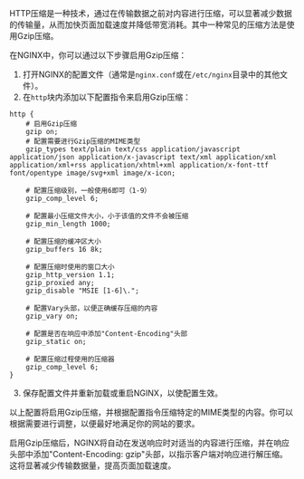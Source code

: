 HTTP压缩是一种技术，通过在传输数据之前对内容进行压缩，可以显著减少数据的传输量，从而加快页面加载速度并降低带宽消耗。其中一种常见的压缩方法是使用Gzip压缩。

在NGINX中，你可以通过以下步骤启用Gzip压缩：

1. 打开NGINX的配置文件（通常是`nginx.conf`或在`/etc/nginx`目录中的其他文件）。
2. 在`http`块内添加以下配置指令来启用Gzip压缩：

```nginx
http {
    # 启用Gzip压缩
    gzip on;
    # 配置需要进行Gzip压缩的MIME类型
    gzip_types text/plain text/css application/javascript application/json application/x-javascript text/xml application/xml application/xml+rss application/xhtml+xml application/x-font-ttf font/opentype image/svg+xml image/x-icon;

    # 配置压缩级别，一般使用6即可（1-9）
    gzip_comp_level 6;

    # 配置最小压缩文件大小，小于该值的文件不会被压缩
    gzip_min_length 1000;

    # 配置压缩的缓冲区大小
    gzip_buffers 16 8k;

    # 配置压缩时使用的窗口大小
    gzip_http_version 1.1;
    gzip_proxied any;
    gzip_disable "MSIE [1-6]\.";

    # 配置Vary头部，以便正确缓存压缩的内容
    gzip_vary on;

    # 配置是否在响应中添加"Content-Encoding"头部
    gzip_static on;

    # 配置压缩过程使用的压缩器
    gzip_comp_level 6;
}
```

3. 保存配置文件并重新加载或重启NGINX，以使配置生效。

以上配置将启用Gzip压缩，并根据配置指令压缩特定的MIME类型的内容。你可以根据需要进行调整，以便最好地满足你的网站的要求。

启用Gzip压缩后，NGINX将自动在发送响应时对适当的内容进行压缩，并在响应头部中添加"Content-Encoding: gzip"头部，以指示客户端对响应进行解压缩。这将显著减少传输数据量，提高页面加载速度。
